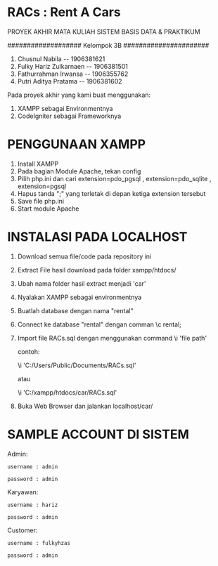 # RACs : Rent A Cars
PROYEK AKHIR MATA KULIAH SISTEM BASIS DATA & PRAKTIKUM

################### Kelompok 3B ######################

1) Chusnul Nabila					-- 1906381621
2) Fulky Hariz Zulkarnaen	-- 1906381501
3) Fathurrahman Irwansa 	-- 1906355762
4) Putri Aditya Pratama		-- 1906381602

Pada proyek akhir yang kami buat menggunakan:
1) XAMPP sebagai Environmentnya
2) CodeIgniter sebagai Frameworknya

# PENGGUNAAN XAMPP
1) Install XAMPP
2) Pada bagian Module Apache, tekan config
3) Pilih php.ini dan cari extension=pdo_pgsql , extension=pdo_sqlite , extension=pgsql
4) Hapus tanda ";" yang terletak di depan ketiga extension tersebut
5) Save file php.ini
6) Start module Apache

# INSTALASI PADA LOCALHOST
1) Download semua file/code pada repository ini
2) Extract File hasil download pada folder xampp/htdocs/
3) Ubah nama folder hasil extract menjadi 'car'
4) Nyalakan XAMPP sebagai environmentnya
5) Buatlah database dengan nama "rental"
6) Connect ke database "rental" dengan comman \c rental;
7) Import file RACs.sql dengan menggunakan command \i 'file path'

   contoh:
   
   \i 'C:/Users/Public/Documents/RACs.sql'
   
   atau
   
   \i 'C:/xampp/htdocs/car/RACs.sql'
7) Buka Web Browser dan jalankan localhost/car/

# SAMPLE ACCOUNT DI SISTEM
Admin: 

	username : admin

	password : admin

Karyawan:

	username : hariz

	password : admin

Customer:

	username : fulkyhzas

	password : admin


